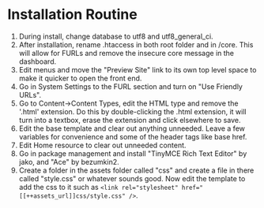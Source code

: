 # Installation Routine

1) During install, change database to utf8 and utf8_general_ci.
2) After installation, rename .htaccess in both root folder and in /core. This will allow for FURLs and remove the insecure core message in the dashboard.
3) Edit menus and move the "Preview Site" link to its own top level space to make it quicker to open the front end.
4) Go in System Settings to the FURL section and turn on "Use Friendly URLs".
5) Go to Content->Content Types, edit the HTML type and remove the '.html' extension. Do this by double-clicking the .html extension, it will turn into a textbox, erase the extension and click elsewhere to save.
6) Edit the base template and clear out anything unneeded. Leave a few variables for convenience and some of the header tags like base href.
7) Edit Home resource to clear out unneeded content.
8) Go in package management and install "TinyMCE Rich Text Editor" by jako, and "Ace" by bezumkin2.
9) Create a folder in the assets folder called "css" and create a file in there called "style.css" or whatever sounds good. Now edit the template to add the css to it such as `<link rel="stylesheet" href="[[++assets_url]]css/style.css" />`.
